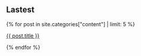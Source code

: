 <section>
  <h1>Lastest</h1>
  {% for post in site.categories["content"] | limit: 5 %}
  <p><a href="{{ post.url }}">{{ post.title }}</a></p>
  {% endfor %}
</section>